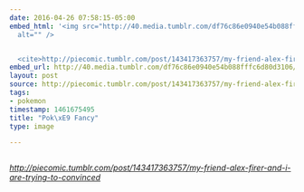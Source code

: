 ```yaml
---
date: 2016-04-26 07:58:15-05:00
embed_html: '<img src="http://40.media.tumblr.com/df76c86e0940e54b088fffc6d80d3106/tumblr_o688qdrs6q1qhnegdo1_500.jpg"
  alt="" />


  <cite>http://piecomic.tumblr.com/post/143417363757/my-friend-alex-firer-and-i-are-trying-to-convinced</cite>'
embed_url: http://40.media.tumblr.com/df76c86e0940e54b088fffc6d80d3106/tumblr_o688qdrs6q1qhnegdo1_500.jpg
layout: post
source: http://piecomic.tumblr.com/post/143417363757/my-friend-alex-firer-and-i-are-trying-to-convinced
tags:
- pokemon
timestamp: 1461675495
title: "Pok\xE9 Fancy"
type: image

---
```

<img src="http://40.media.tumblr.com/df76c86e0940e54b088fffc6d80d3106/tumblr_o688qdrs6q1qhnegdo1_500.jpg" alt="" />

<cite>http://piecomic.tumblr.com/post/143417363757/my-friend-alex-firer-and-i-are-trying-to-convinced</cite>

